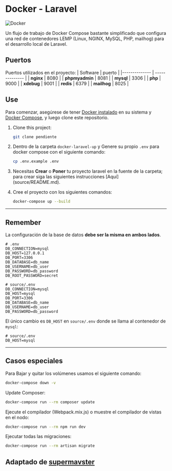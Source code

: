 # Docker - Laravel

![Docker](https://github.com/supermavster/docker-laravel-8/workflows/Docker/badge.svg)


Un flujo de trabajo de Docker Compose bastante simplificado que configura una red de contenedores LEMP (Linux, NGINX, MySQL, PHP, mailhog) para el desarrollo local de Laravel.

## Puertos

Puertos utilizados en el proyecto:
| Software | puerto |
|-------------- | -------------- |
| **nginx** | 8080 |
| **phpmyadmin** | 8081 |
| **mysql** | 3306 |
| **php** | 9000 |
| **xdebug** | 9001 |
| **redis** | 6379 |
| **mailhog** | 8025 |

## Use

Para comenzar, asegúrese de tener [Docker instalado](https://docs.docker.com/) en su sistema y [Docker Compose](https://docs.docker.com/compose/install/), y luego clone este repositorio.

1. Clone this project:

   ```sh
   git clone pendiente
   ```

2. Dentro de la carpeta `docker-laravel-up` y Genere su propio `.env` para docker compose con el siguiente comando:

   ```sh
   cp .env.example .env
   ```

3. Necesitas **Crear** o **Poner** tu proyecto laravel en la fuente de la carpeta; para crear siga las siguientes instrucciones [Aquí] (source/README.md).

4. Cree el proyecto con los siguientes comandos:

   ```sh
   docker-compose up --build
   ```

---

## Remember

La configuración de la base de datos **debe ser la misma en ambos lados**.

```dotenv
# .env
DB_CONNECTION=mysql
DB_HOST=127.0.0.1
DB_PORT=3306
DB_DATABASE=db_name
DB_USERNAME=db_user
DB_PASSWORD=db_password
DB_ROOT_PASSWORD=secret
```

```dotenv
# source/.env
DB_CONNECTION=mysql
DB_HOST=mysql
DB_PORT=3306
DB_DATABASE=db_name
DB_USERNAME=db_user
DB_PASSWORD=db_password
```

El único cambio es `DB_HOST` en `source/.env` donde se llama al contenedor de `mysql`:

```dotenv
# source/.env
DB_HOST=mysql
```

---

## Casos especiales

Para Bajar y quitar los volúmenes usamos el siguiente comando:

```sh
docker-compose down -v
```

Update Composer:

```sh
docker-compose run --rm composer update
```

Ejecute el compilador (Webpack.mix.js) o muestre el compilador de vistas en el nodo:

```sh
docker-compose run --rm npm run dev
```

Ejecutar todas las migraciones:

```sh
docker-compose run --rm artisan migrate
```

## Adaptado de [supermavster](https://github.com/supermavster/docker-laravel-8)
